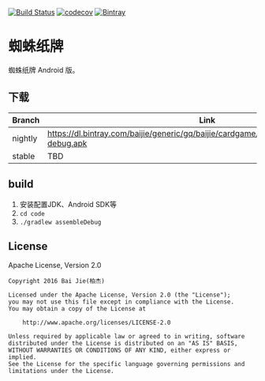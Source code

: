 [![Build Status](https://travis-ci.org/Bai-Jie/CardGame.svg?branch=master)](https://travis-ci.org/Bai-Jie/CardGame)
[![codecov](https://codecov.io/gh/Bai-Jie/CardGame/branch/master/graph/badge.svg)](https://codecov.io/gh/Bai-Jie/CardGame)
[![Bintray](https://img.shields.io/bintray/v/baijie/generic/card-game.svg?maxAge=2592000)](https://bintray.com/baijie/generic/card-game)

# 蜘蛛纸牌
蜘蛛纸牌 Android 版。

## 下载

| Branch | Link |
| --- | --- |
| nightly | https://dl.bintray.com/baijie/generic/gq/baijie/cardgame/android/nightly/apk/android-debug.apk |
| stable | TBD |

## build
1. 安装配置JDK、Android SDK等
2. `cd code`
3. `./gradlew assembleDebug`

## License
Apache License, Version 2.0
```text
Copyright 2016 Bai Jie(柏杰)

Licensed under the Apache License, Version 2.0 (the "License");
you may not use this file except in compliance with the License.
You may obtain a copy of the License at

    http://www.apache.org/licenses/LICENSE-2.0

Unless required by applicable law or agreed to in writing, software
distributed under the License is distributed on an "AS IS" BASIS,
WITHOUT WARRANTIES OR CONDITIONS OF ANY KIND, either express or implied.
See the License for the specific language governing permissions and
limitations under the License.
```

